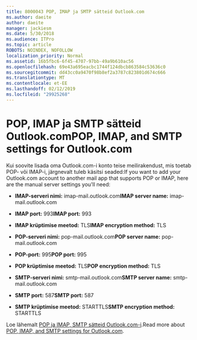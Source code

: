 ```yaml
---
title: 8000043 POP, IMAP ja SMTP sätteid Outlook.com
ms.author: daeite
author: daeite
manager: jackiesm
ms.date: 5/30/2018
ms.audience: ITPro
ms.topic: article
ROBOTS: NOINDEX, NOFOLLOW
localization_priority: Normal
ms.assetid: 16b5fbc6-6f45-4707-97bb-49a9b610ac56
ms.openlocfilehash: 69e43a695eacbc1744f124dbcb863584c53636c0
ms.sourcegitcommit: dd43cc0a9470f98b8ef2a3787c823801d674c666
ms.translationtype: MT
ms.contentlocale: et-EE
ms.lasthandoff: 02/12/2019
ms.locfileid: "29925268"
---
```

# <a name="pop-imap-and-smtp-settings-for-outlookcom"></a><span data-ttu-id="65edb-102">POP, IMAP ja SMTP sätteid Outlook.com</span><span class="sxs-lookup"><span data-stu-id="65edb-102">POP, IMAP, and SMTP settings for Outlook.com</span></span>

<span data-ttu-id="65edb-103">Kui soovite lisada oma Outlook.com-i konto teise meilirakendust, mis toetab POP- või IMAP-i, järgnevalt tuleb käsitsi seaded:</span><span class="sxs-lookup"><span data-stu-id="65edb-103">If you want to add your Outlook.com account to another mail app that supports POP or IMAP, here are the manual server settings you'll need:</span></span>
  
- <span data-ttu-id="65edb-104">**IMAP-serveri nimi:** imap-mail.outlook.com</span><span class="sxs-lookup"><span data-stu-id="65edb-104">**IMAP server name:** imap-mail.outlook.com</span></span> 
    
- <span data-ttu-id="65edb-105">**IMAP port:** 993</span><span class="sxs-lookup"><span data-stu-id="65edb-105">**IMAP port:** 993</span></span> 
    
- <span data-ttu-id="65edb-106">**IMAP krüptimise meetod:** TLS</span><span class="sxs-lookup"><span data-stu-id="65edb-106">**IMAP encryption method:** TLS</span></span> 
    
- <span data-ttu-id="65edb-107">**POP-serveri nimi:** pop-mail.outlook.com</span><span class="sxs-lookup"><span data-stu-id="65edb-107">**POP server name:** pop-mail.outlook.com</span></span> 
    
- <span data-ttu-id="65edb-108">**POP-port:** 995</span><span class="sxs-lookup"><span data-stu-id="65edb-108">**POP port:** 995</span></span> 
    
- <span data-ttu-id="65edb-109">**POP krüptimise meetod:** TLS</span><span class="sxs-lookup"><span data-stu-id="65edb-109">**POP encryption method:** TLS</span></span> 
    
- <span data-ttu-id="65edb-110">**SMTP-serveri nimi:** smtp-mail.outlook.com</span><span class="sxs-lookup"><span data-stu-id="65edb-110">**SMTP server name:** smtp-mail.outlook.com</span></span> 
    
- <span data-ttu-id="65edb-111">**SMTP port:** 587</span><span class="sxs-lookup"><span data-stu-id="65edb-111">**SMTP port:** 587</span></span> 
    
- <span data-ttu-id="65edb-112">**SMTP krüptimise meetod:** STARTTLS</span><span class="sxs-lookup"><span data-stu-id="65edb-112">**SMTP encryption method:** STARTTLS</span></span> 
    
<span data-ttu-id="65edb-113">Loe lähemalt [POP ja IMAP, SMTP sätteid Outlook.com-i](https://go.microsoft.com/fwlink/p/?linkid=2001402&amp;clcid=0x409).</span><span class="sxs-lookup"><span data-stu-id="65edb-113">Read more about [POP, IMAP, and SMTP settings for Outlook.com](https://go.microsoft.com/fwlink/p/?linkid=2001402&amp;clcid=0x409).</span></span>
  

